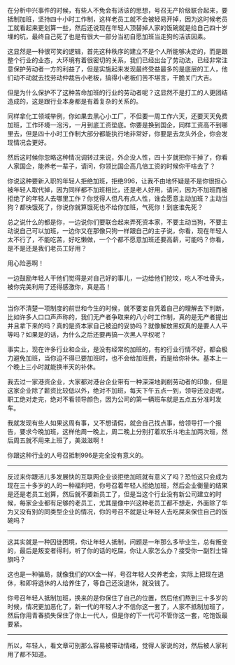 <p>在分析中兴事件的时候，有些人不免会有活该的思想，号召无产阶级联合起来，要抵制加班，坚持四十小时工作制，这样老员工就不会被轻易开掉，因为这时候老员工就看起来更划算一些，然后还说现在年轻人顶替掉人家的饭碗就是给自己四十岁埋的坑，最终自己死了也是有很大一部分当初自愿加班当走狗的活该因素。</p><p>这显然是一种很可笑的逻辑，首先这种秩序的建立不是个人所能够决定的，而是跟整个行业的业态，大环境有着很密切的关系，我们已经出台了劳动法，已经非常注意保护劳动者一方的利益了，但是实施起来发现最终受益最多的是底层的工人，他们动不动就去找劳动仲裁告小老板，搞得小老板们苦不堪言，干脆关门大吉。</p><p>但是为什么保护不了这种苦命加班的行业的劳动者呢？这显然不是打工的人更团结造成的，这是跟行业本身都是有着复杂的关系的。</p><p>同样拿化工领域举例，你如果去黑心小工厂，不但要一周工作六天，还要天天免费加班，工作环境一泡污，一月到底工资垫底。你要是换到国企，同样工资高不到哪里去，但是四十小时工作制大部分都能执行地非常好，你要是去龙头外企，你会发现情况会更好。</p><p>然后这时候你忽略这种情况调转过来说，外企没人性，四十岁就把你干掉了，你看人家国企，能养老一辈子，请问，你领比国企高几倍工资的时候你干啥去了？</p><p>你说这种要新入职的年轻人拒绝加班，拒绝996，让我不由地怀疑是不是你很担心被年轻人取代掉，因为同样都不加班相比，还是老人好用，请问，因为不加班而被拒绝了的年轻人去哪里工作？你觉得人但凡有点人性，谁会愿意主动加班？主动当狗？都快饿死了，你说你就算饿死也不给你加班，气死你！到底谁先死？</p><p>总之说什么的都是你，一边说你们要联合起来弄死资本家，不要主动当狗，不要主动说自己可以加班，一边你又在那像只狗一样跟自己的主子说，你看，现在年轻人太不行了，不能吃苦，好吃懒做，一个个都不愿意加班还要高薪，可能吗？你看，是不是还是我们老员工好用？</p><p>用心险恶啊！</p><p>一边鼓励年轻人干他们觉得是对自己好的事儿，一边给他们挖坟，吃人不吐骨头，被你完美利用了还得感激你，真是高！</p><hr><p>当你不清楚一项制度的前世和今生的时候，就不要妄自凭着自己的理解去下判断，比如许多人口口声声称的，我们无产者争取来的八小时工作制，真的是无产者提出并且拿下来的吗？真的是资本家自己被迫的妥协吗？就像解放黑奴真的是要人人平等吗？如果是的话，为什么之后还要再搞一次黑人平权呢？</p><p>事实上，现在许多行业和企业，是没有经常的加班的，有的行业行情不好，都会极力避免加班，当你迫不得已要加班时，也不会给加班费，而是给你补休。基本上一个晚上三小时就能换半天的补休。</p><p>我去过一家港资企业，大家都对港台企业带有一种深深地剥削劳动者的印象，但是这家企业除了薪资比较低以外，绝对不加班，每天下午五点一到，领导还没走呢，职工绝对走完，绝对不看领导颜色，因为公司的第一辆班车就是五点五分准时发车。</p><p>我就发现有些人如果这周有事，又不想请假，就会自己找点事，给领导打一个报告，要求今晚加班，这样他周一晚上，周二晚上分别打着欢乐斗地主加两次班，然后周五就不用来上班了，美滋滋啊！</p><p>你跟这种行业的人号召抵制996是完全没有意义的。</p><hr><p>反过来你跟活儿多发展快的互联网企业谈拒绝加班就有意义了吗？恐怕这只会成为现在三十多岁的人的一种福利吧，你号召着年轻人拒绝加班，然后企业衡量的结果是还是老员工划算，然后就不要新员工了，但是当这个行业没有新公司建立的时候，每家企业都有足够的老员工，尤其是像中兴这种老员工都不想走，外面除了华为又没有别的同类型企业的情况，你的号召不就是让年轻人去吃屎来保住自己的饭碗吗？</p><hr><p>这其实就是一种囚徒困境，你让年轻人抵制，问题是一年那么多毕业生，总有叛变的，最后是叛变者得利，听了你的话的吃屎，你让人家怎么办？接受你一副烈士锦旗吗？</p><p>这也是一种骗局，就像我们的XX金一样，号召年轻人交养老金，实际上把现在退休，和即将退休的人给养住了，等自己还没退休，就没钱了。</p><p>你号召年轻人抵制加班，换来的是你保住了自己的位置，然后他们熬到三十多岁的时候，情况更加恶化了，新一代的年轻人才不信你这一套了，人家不抵制加班了，然后你用青春损失保住了你上一代人，但是你的下一代可不管你这一套，吃饱饭最要紧。</p><hr><p>所以，年轻人，看文章可别那么容易被带动情绪，觉得人家说的对，然后被人家利用了都不知道。</p>
